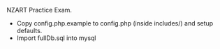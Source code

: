NZART Practice Exam.


- Copy config.php.example to config.php (inside includes/) and setup defaults.
- Import fullDb.sql into mysql

